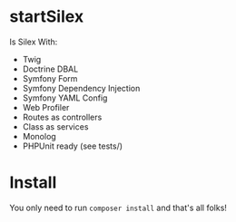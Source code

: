 startSilex
==========
Is Silex With:

<ul style="text-align: left;">
        <li>Twig</li>
        <li>Doctrine DBAL</li>
        <li>Symfony Form</li>
        <li>Symfony Dependency Injection</li>
        <li>Symfony YAML Config</li>
        <li>Web Profiler</li>
        <li>Routes as controllers</li>
        <li>Class as services</li>
        <li>Monolog</li>
        <li>PHPUnit ready (see tests/)</li>
</ul>

Install
==========

You only need to run <code>composer install</code> and that's all folks!
